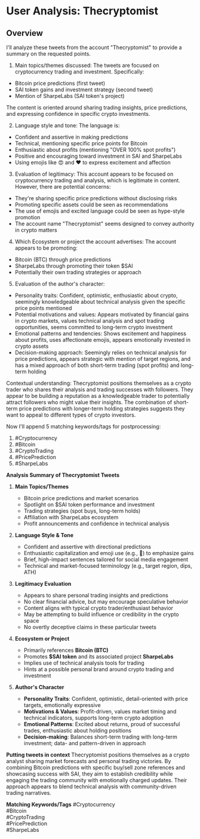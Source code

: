 # User Analysis: Thecryptomist

## Overview

<think>
I'll analyze these tweets from the account "Thecryptomist" to provide a summary on the requested points.

1. Main topics/themes discussed:
The tweets are focused on cryptocurrency trading and investment. Specifically:
- Bitcoin price predictions (first tweet)
- SAI token gains and investment strategy (second tweet)
- Mention of SharpeLabs (SAI token's project)

The content is oriented around sharing trading insights, price predictions, and expressing confidence in specific crypto investments.

2. Language style and tone:
The language is:
- Confident and assertive in making predictions
- Technical, mentioning specific price points for Bitcoin
- Enthusiastic about profits (mentioning "OVER 100% spot profits")
- Positive and encouraging toward investment in SAI and SharpeLabs
- Using emojis like 😍 and ❤️ to express excitement and affection

3. Evaluation of legitimacy:
This account appears to be focused on cryptocurrency trading and analysis, which is legitimate in content. However, there are potential concerns:
- They're sharing specific price predictions without disclosing risks
- Promoting specific assets could be seen as recommendations
- The use of emojis and excited language could be seen as hype-style promotion
- The account name "Thecryptomist" seems designed to convey authority in crypto matters

4. Which Ecosystem or project the account advertises:
The account appears to be promoting:
- Bitcoin (BTC) through price predictions
- SharpeLabs through promoting their token $SAI
- Potentially their own trading strategies or approach

5. Evaluation of the author's character:
- Personality traits: Confident, optimistic, enthusiastic about crypto, seemingly knowledgeable about technical analysis given the specific price points mentioned
- Potential motivations and values: Appears motivated by financial gains in crypto markets, values technical analysis and spot trading opportunities, seems committed to long-term crypto investment
- Emotional patterns and tendencies: Shows excitement and happiness about profits, uses affectionate emojis, appears emotionally invested in crypto assets
- Decision-making approach: Seemingly relies on technical analysis for price predictions, appears strategic with mention of target regions, and has a mixed approach of both short-term trading (spot profits) and long-term holding

Contextual understanding:
Thecryptomist positions themselves as a crypto trader who shares their analysis and trading successes with followers. They appear to be building a reputation as a knowledgeable trader to potentially attract followers who might value their insights. The combination of short-term price predictions with longer-term holding strategies suggests they want to appeal to different types of crypto investors.

Now I'll append 5 matching keywords/tags for postprocessing:
1. #Cryptocurrency
2. #Bitcoin
3. #CryptoTrading
4. #PricePrediction
5. #SharpeLabs
</think>

**Analysis Summary of Thecryptomist Tweets**

1. **Main Topics/Themes**
   - Bitcoin price predictions and market scenarios
   - Spotlight on $SAI token performance and investment
   - Trading strategies (spot buys, long-term holds)
   - Affiliation with SharpeLabs ecosystem
   - Profit announcements and confidence in technical analysis

2. **Language Style & Tone**
   - Confident and assertive with directional predictions
   - Enthusiastic capitalization and emoji use (e.g., 🥰) to emphasize gains
   - Brief, high-impact sentences tailored for social media engagement
   - Technical and market-focused terminology (e.g., target region, dips, ATH)

3. **Legitimacy Evaluation**
   - Appears to share personal trading insights and predictions
   - No clear financial advice, but may encourage speculative behavior
   - Content aligns with typical crypto trader/enthusiast behavior
   - May be attempting to build influence or credibility in the crypto space
   - No overtly deceptive claims in these particular tweets

4. **Ecosystem or Project**
   - Primarily references **Bitcoin (BTC)**
   - Promotes **$SAI token** and its associated project **SharpeLabs**
   - Implies use of technical analysis tools for trading
   - Hints at a possible personal brand around crypto trading and investment

5. **Author's Character**
   - **Personality Traits**: Confident, optimistic, detail-oriented with price targets, emotionally expressive
   - **Motivations & Values**: Profit-driven, values market timing and technical indicators, supports long-term crypto adoption
   - **Emotional Patterns**: Excited about returns, proud of successful trades, enthusiastic about holding positions
   - **Decision-making**: Balances short-term trading with long-term investment; data- and pattern-driven in approach

**Putting tweets in context**
Thecryptomist positions themselves as a crypto analyst sharing market forecasts and personal trading victories. By combining Bitcoin predictions with specific buy/sell zone references and showcasing success with SAI, they aim to establish credibility while engaging the trading community with emotionally charged updates. Their approach appears to blend technical analysis with community-driven trading narratives.

**Matching Keywords/Tags**
#Cryptocurrency  
#Bitcoin  
#CryptoTrading  
#PricePrediction  
#SharpeLabs